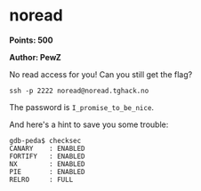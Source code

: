# noread
**Points: 500**

**Author: PewZ**

No read access for you! Can you still get the flag?

`ssh -p 2222 noread@noread.tghack.no`

The password is `I_promise_to_be_nice`.

And here's a hint to save you some trouble:
```
gdb-peda$ checksec
CANARY    : ENABLED
FORTIFY   : ENABLED
NX        : ENABLED
PIE       : ENABLED
RELRO     : FULL
```
